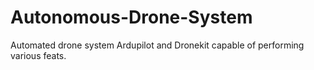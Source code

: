 # Autonomous-Drone-System
Automated drone system Ardupilot and Dronekit capable of performing various feats.
